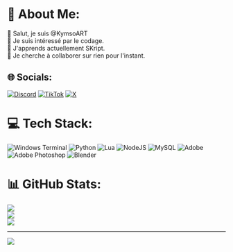 # 💫 About Me:
👋 Salut, je suis @KymsoART<br> 👀 Je suis intéressé par le codage. <br>🌱 J'apprends actuellement SKript.<br>💞️ Je cherche à collaborer sur rien pour l'instant.


## 🌐 Socials:
[![Discord](https://img.shields.io/badge/Discord-%237289DA.svg?logo=discord&logoColor=white)](https://discord.gg/visualgraph) [![TikTok](https://img.shields.io/badge/TikTok-%23000000.svg?logo=TikTok&logoColor=white)](https://tiktok.com/@realkymso) [![X](https://img.shields.io/badge/X-black.svg?logo=X&logoColor=white)](https://x.com/kysmo_py) 

# 💻 Tech Stack:
![Windows Terminal](https://img.shields.io/badge/Windows%20Terminal-%234D4D4D.svg?style=for-the-badge&logo=windows-terminal&logoColor=white) ![Python](https://img.shields.io/badge/python-3670A0?style=for-the-badge&logo=python&logoColor=ffdd54) ![Lua](https://img.shields.io/badge/lua-%232C2D72.svg?style=for-the-badge&logo=lua&logoColor=white) ![NodeJS](https://img.shields.io/badge/node.js-6DA55F?style=for-the-badge&logo=node.js&logoColor=white) ![MySQL](https://img.shields.io/badge/mysql-4479A1.svg?style=for-the-badge&logo=mysql&logoColor=white) ![Adobe](https://img.shields.io/badge/adobe-%23FF0000.svg?style=for-the-badge&logo=adobe&logoColor=white) ![Adobe Photoshop](https://img.shields.io/badge/adobe%20photoshop-%2331A8FF.svg?style=for-the-badge&logo=adobe%20photoshop&logoColor=white) ![Blender](https://img.shields.io/badge/blender-%23F5792A.svg?style=for-the-badge&logo=blender&logoColor=white)
# 📊 GitHub Stats:
![](https://github-readme-stats.vercel.app/api?username=KymsoART&theme=dark&hide_border=false&include_all_commits=true&count_private=true)<br/>
![](https://github-readme-streak-stats.herokuapp.com/?user=KymsoART&theme=dark&hide_border=false)<br/>
![](https://github-readme-stats.vercel.app/api/top-langs/?username=KymsoART&theme=dark&hide_border=false&include_all_commits=true&count_private=true&layout=compact)

---
[![](https://visitcount.itsvg.in/api?id=KymsoART&icon=0&color=0)](https://visitcount.itsvg.in)

<!-- https://gprm.itsvg.in ) -->
